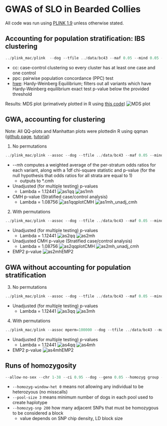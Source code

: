 # GWAS of SLO in Bearded Collies

All code was run using [PLINK 1.9](https://www.cog-genomics.org/plink2) unless otherwise stated.

## Accounting for population stratification: IBS clustering

```javascript
../plink_mac/plink  --dog --tfile ../data/bc43 --maf 0.05 --mind 0.05 --geno 0.05 --ci 0.95 --hwe 0.0001 --cluster --mds-plot 4 --cc --ppc 0.05 --out ../analyses/bc43clust
```

* cc: case-control clustering so every cluster has at least one case and one control
* ppc: pairwise population concordance (PPC) test
* [hwe](https://www.cog-genomics.org/plink/1.9/filter): Hardy-Weinberg Equilibrium; filters out all variants which have Hardy-Weinberg equilibrium exact test p-value below the provided threshold

Results:
MDS plot (primatively plotted in R using [this code](mds.R))
![MDS plot](bc43mds.jpeg)

## GWA, accounting for clustering
Note: All QQ-plots and Manhattan plots were plottedin R using qqman ([github page](https://github.com/stephenturner/qqman), [tutorial](http://www.gettinggeneticsdone.com/2014/05/qqman-r-package-for-qq-and-manhattan-plots-for-gwas-results.html))

1. No permutations
```javascript
../plink_mac/plink --assoc --dog --tfile ../data/bc43 --maf 0.05 --mind 0.05 --geno 0.05 --ci 0.95 --hwe 0.0001 --adjust qq-plot --within bc43clust.cluster2 --mh --out bcslo_as1
```
  * --mh computes a weighted average of the per-stratum odds ratios for each variant, along with a 1df chi-square statistic and p-value (for the null hypothesis that odds ratios for all strata are equal to 1)
    * outputs to *.cmh
  * Unadjusted (for multiple testing) p-values
    * Lambda = 1.12441
  ![as1qq](as1qqplot.jpeg) 
  ![as1mh](as1mh_unadj.jpeg)
  * CMH p-value (Stratified case/control analysis)
    * Lambda = 1.08756
  ![as1qqplotCMH](as1qqplotCMH.jpeg)
  ![as1mh_unadj_cmh](as1mh_unadj_cmh.jpeg)
  
  

2. With permutations
```javascript
../plink_mac/plink --assoc --dog --tfile ../data/bc43 --maf 0.05 --mind 0.05 --geno 0.05 --ci 0.95 --hwe 0.0001 --adjust qq-plot --within bc43clust.cluster2 --mh --mperm 100000 --out bcslo_as2
```
  * Unadjusted (for multiple testing) p-values
      * Lambda = 1.12441
  ![as2qq](as2qqplot.jpeg)
  ![as2mh](as2mh_unadj.jpeg)
  * Unadjusted CMH p-value (Stratified case/control analysis)
    * Lambda = 1.08756
  ![as2qqplotCMH](as2qqplotCMH.jpeg)
  ![as2mh_unadj_cmh](as2mh_unadj_cmh.jpeg)
  * EMP2 p-value
  ![as2mhEMP2](as2mhEMP2.jpeg)
  
## GWA without accounting for population stratification
3. No permutations
```javascript
../plink_mac/plink --assoc --dog --tfile ../data/bc43 --maf 0.05 --mind 0.05 --geno 0.05 --ci 0.95 --hwe 0.0001 --adjust qq-plot --out bcslo_as3
```
  * Unadjusted (for multiple testing) p-values
      * Lambda = 1.12441
      ![as3qq](as3qqplot.jpeg)
      ![as3mh](as3mh_unadj.jpeg)

4. With permutations
```javascript
../plink_mac/plink --assoc mperm=100000 --dog --tfile ../data/bc43 --maf 0.05 --mind 0.05 --geno 0.05 --ci 0.95 --hwe 0.0001 --adjust --out bcslo_as4
```
  * Unadjusted (for multiple testing) p-values
      * Lambda = 1.12441
  ![as4qq](as4qqplot.jpeg)
  ![as4mh](as4mh_unadj.jpeg)
  * EMP2 p-value
  ![as4mhEMP2](as4mhEMP2.jpeg)


## Runs of homozygosity

```javascript
--allow-no-sex --chr 1-38 --ci 0.95 --dog --geno 0.05 --homozyg group --homozyg-kb 1000 --homozyg-match 0.95 --homozyg-snp 200 --homozyg-window-het 0 --homozyg-window-missing 100 --mind 0.05 --out BC_AFFY_6_no_HETs --pool-size 3 --tfile BC_AFFY_6
```

  * `--homozyg-window-het 0` means not allowing any individual to be heterozyous (no misscalls)
  * `--pool-size 3` means minimum number of dogs in each pool used to create haplotype 
  * `--homozyg-snp 200` how many adjacent SNPs that must be homozygous to be considered a block
      * value depends on SNP chip density, LD block size
      



